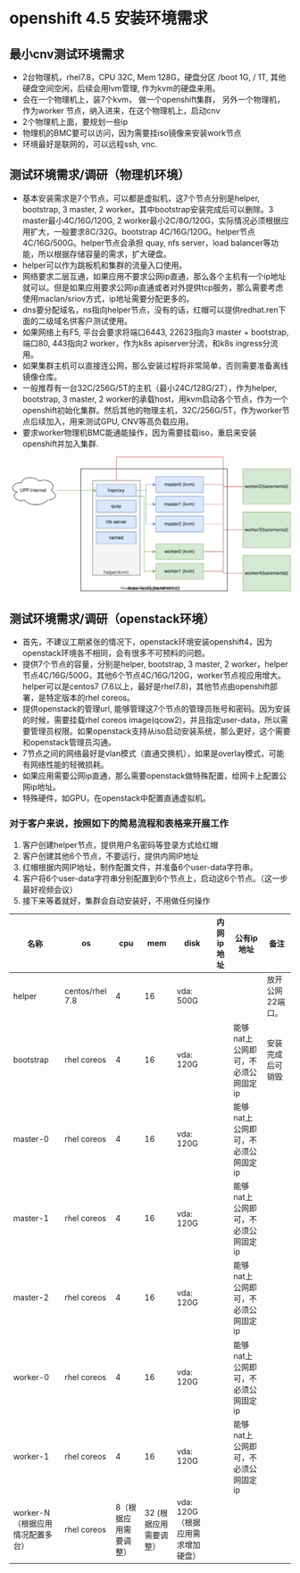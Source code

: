 # openshift 4.5 安装环境需求

## 最小cnv测试环境需求
- 2台物理机，rhel7.8，CPU 32C, Mem 128G，硬盘分区 /boot 1G, / 1T, 其他硬盘空间空闲，后续会用lvm管理, 作为kvm的硬盘来用。
- 会在一个物理机上，装7个kvm， 做一个openshift集群， 另外一个物理机，作为worker 节点，纳入进来，在这个物理机上，启动cnv
- 2个物理机上面，要规划一些ip
- 物理机的BMC要可以访问，因为需要挂iso镜像来安装work节点
- 环境最好是联网的，可以远程ssh, vnc.

## 测试环境需求/调研（物理机环境）
- 基本安装需求是7个节点，可以都是虚拟机，这7个节点分别是helper, bootstrap, 3 master, 2 worker。其中bootstrap安装完成后可以删除。3 master最小4C/16G/120G, 2 worker最小2C/8G/120G，实际情况必须根据应用扩大，一般要求8C/32G。bootstrap 4C/16G/120G。helper节点4C/16G/500G。helper节点会承担 quay, nfs server，load balancer等功能，所以根据存储容量的需求，扩大硬盘。
- helper可以作为跳板机和集群的流量入口使用。
- 网络要求二层互通，如果应用不要求公网ip直通，那么各个主机有一个ip地址就可以。但是如果应用要求公网ip直通或者对外提供tcp服务，那么需要考虑使用maclan/sriov方式，ip地址需要分配更多的。
- dns要分配域名，ns指向helper节点，没有的话，红帽可以提供redhat.ren下面的二级域名供客户测试使用。
- 如果网络上有F5, 平台会要求将端口6443, 22623指向3 master + bootstrap, 端口80, 443指向2 worker，作为k8s apiserver分流，和k8s ingress分流用。
- 如果集群主机可以直接连公网，那么安装过程将非常简单，否则需要准备离线镜像仓库。
- 一般推荐有一台32C/256G/5T的主机（最小24C/128G/2T），作为helper, bootstrap, 3 master, 2 worker的承载host，用kvm启动各个节点，作为一个openshift初始化集群。然后其他的物理主机，32C/256G/5T，作为worker节点后续加入，用来测试GPU, CNV等高负载应用。
- 要求worker物理机BMC能通能操作，因为需要挂载iso，重启来安装openshift并加入集群.

![架构图](4.5.install.dia.drawio.svg)

## 测试环境需求/调研（openstack环境）
- 首先，不建议工期紧张的情况下，openstack环境安装openshift4，因为openstack环境各不相同，会有很多不可预料的问题。
- 提供7个节点的容量，分别是helper, bootstrap, 3 master, 2 worker，helper节点4C/16G/500G，其他6个节点4C/16G/120G，worker节点视应用增大。helper可以是centos7 (7.6以上，最好是rhel7.8)，其他节点由openshift部署，是特定版本的rhel coreos。
- 提供openstack的管理url, 能够管理这7个节点的管理员账号和密码。因为安装的时候，需要挂载rhel coreos image(qcow2)，并且指定user-data，所以需要管理员权限。如果openstack支持从iso启动安装系统，那么更好，这个需要和openstack管理员沟通。
- 7节点之间的网络最好是vlan模式（直通交换机），如果是overlay模式，可能有网络性能的轻微损耗。
- 如果应用需要公网ip直通，那么需要openstack做特殊配置，给网卡上配置公网ip地址。
- 特殊硬件，如GPU，在openstack中配置直通虚拟机。

### 对于客户来说，按照如下的简易流程和表格来开展工作
1. 客户创建helper节点，提供用户名密码等登录方式给红帽							
2. 客户创建其他6个节点，不要运行，提供内网IP地址							
1. 红帽根据内网IP地址，制作配置文件，并准备6个user-data字符串。						
1. 客户将6个user-data字符串分别配置到6个节点上，启动这6个节点。（这一步最好视频会议）
2. 接下来等着就好，集群会自动安装好，不用做任何操作

| 名称                              | os              | cpu                   | mem                    | disk                               | 内网ip地址 | 公有ip地址                          | 备注             |
| --------------------------------- | --------------- | --------------------- | ---------------------- | ---------------------------------- | ---------- | ----------------------------------- | ---------------- |
| helper                            | centos/rhel 7.8 | 4                     | 16                     | vda: 500G                          |            |                                     | 放开公网22端口。 |
| bootstrap                        | rhel coreos     | 4                     | 16                     | vda: 120G                          |            | 能够nat上公网即可，不必须公网固定ip | 安装完成后可销毁 |
| master-0                          | rhel coreos     | 4                     | 16                     | vda: 120G                          |            | 能够nat上公网即可，不必须公网固定ip |                  |
| master-1                          | rhel coreos     | 4                     | 16                     | vda: 120G                          |            | 能够nat上公网即可，不必须公网固定ip |                  |
| master-2                          | rhel coreos     | 4                     | 16                     | vda: 120G                          |            | 能够nat上公网即可，不必须公网固定ip |                  |
| worker-0                          | rhel coreos     | 4                     | 16                     | vda: 120G                          |            | 能够nat上公网即可，不必须公网固定ip |                  |
| worker-1                          | rhel coreos     | 4                     | 16                     | vda: 120G                          |            | 能够nat上公网即可，不必须公网固定ip |                  |
| worker-N （根据应用情况配置多台） | rhel coreos     | 8（根据应用需要调整） | 32 (根据应用需要调整） | vda: 120G （根据应用需求增加硬盘） |            |                                     |                  |


